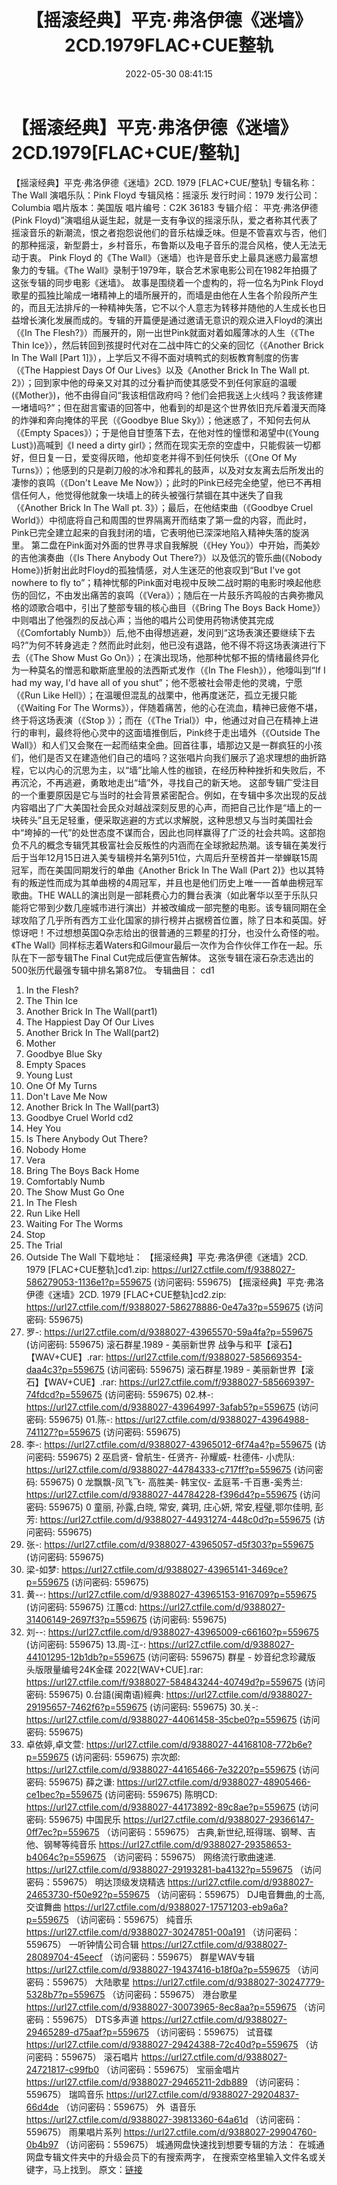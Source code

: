 ﻿---
title: 【摇滚经典】平克·弗洛伊德《迷墙》2CD.1979FLAC+CUE整轨
date: 2022-05-30 08:41:15
categories: 古典音乐、新世纪、纯音雅乐
tags: 纯音雅乐
---
# 【摇滚经典】平克·弗洛伊德《迷墙》2CD.1979[FLAC+CUE/整轨]

【摇滚经典】平克·弗洛伊德《迷墙》2CD. 1979
[FLAC+CUE/整轨]
专辑名称：The Wall
演唱乐队：Pink Floyd
专辑风格：摇滚乐
发行时间：1979
发行公司：Columbia
唱片版本：美国版
唱片编号：C2K 36183
专辑介绍：
平克·弗洛伊德(Pink
Floyd)”演唱组从诞生起，就是一支有争议的摇滚乐队，爱之者称其代表了摇滚音乐的新潮流，恨之者抱怨说他们的音乐枯燥乏味。但是不管喜欢与否，他们的那种摇滚，新型爵士，乡村音乐，布鲁斯以及电子音乐的混合风格，使人无法无动于衷。
Pink Floyd 的《The
Wall》（迷墙）也许是音乐史上最具迷惑力最富想象力的专辑。《The
Wall》录制于1979年，联合艺术家电影公司在1982年拍摄了这张专辑的同步电影《迷墙》。
故事是围绕着一个虚构的，将一位名为Pink
Floyd歌星的孤独比喻成一堵精神上的墙所展开的，而墙是由他在人生各个阶段所产生的，而且无法排斥的一种精神失落，它不以个人意志为转移并随他的人生成长也日益增长演化发展而成的。专辑的开篇便是通过邀请无意识的观众进入Floyd的演出（《In
The Flesh?》）而展开的，刚一出世Pink就面对着如履薄冰的人生（《The Thin
Ice》），然后转回到孩提时代对在二战中阵亡的父亲的回忆（《Another Brick In The Wall [Part
1]》），上学后又不得不面对填鸭式的刻板教育制度的伤害（《The Happiest Days Of Our
Lives》以及《Another Brick In The Wall pt.
2》）；回到家中他的母亲又对其的过分看护而使其感受不到任何家庭的温暖(《Mother》)，他不由得自问“我该相信政府吗？他们会把我送上火线吗？我该修建一堵墙吗?”；但在甜言蜜语的回答中，他看到的却是这个世界依旧充斥着漫天而降的炸弹和奔向掩体的平民（《Goodbye
Blue Sky》）；他迷惑了，不知何去何从（《Empty Spaces》）；于是他自甘堕落下去，在他对性的憧憬和渴望中(《Young
Lust》)高喊到《I need a dirty
girl》；然而在现实无奈的空虚中，只能假装一切都好，但日复一日，爱变得灰暗，他却变老并得不到任何快乐（《One Of My
Turns》）；他感到的只是剃刀般的冰冷和葬礼的鼓声，以及对女友离去后所发出的凄惨的哀鸣（《Don't Leave Me
Now》）；此时的Pink已经完全绝望，他已不再相信任何人，他觉得他就象一块墙上的砖头被强行禁锢在其中迷失了自我（《Another
Brick In The Wall pt. 3》）；最后，在他结束曲（《Goodbye Cruel
World》）中彻底将自己和周围的世界隔离开而结束了第一盘的内容，而此时，Pink已完全建立起来的自我封闭的墙，它表明他已深深地陷入精神失落的旋涡里。
第二盘在Pink面对外面的世界寻求自我解脱（《Hey
You》）中开始，而美妙的吉他演奏曲（《Is There Anybody Out There?》）以及低沉的管乐曲(《Nobody
Home》)折射出此时Floyd的孤独情感，对人生迷茫的他哀叹到“But I've got nowhere to fly
to”；精神忧郁的Pink面对电视中反映二战时期的电影时唤起他悲伤的回忆，不由发出痛苦的哀鸣（《Vera》）；随后在一片鼓乐齐鸣般的古典弥撒风格的颂歌合唱中，引出了整部专辑的核心曲目（《Bring
The Boys Back Home》）中则唱出了他强烈的反战心声；当他的唱片公司使用药物诱使其完成（《Comfortably
Numb》）后,他不由得想逃避，发问到“这场表演还要继续下去吗?”为何不转身逃走？然而此时此刻，他已没有退路，他不得不将这场表演进行下去（《The
Show Must Go On》）；在演出现场，他那种忧郁不振的情绪最终异化为一种莫名的憎恶和歇斯底里般的法西斯式发作（《In The
Flesh》），他嚎叫到“If I had my way, I'd have all of you
shut”；他不愿被社会带走他的灵魂，宁愿（《Run Like
Hell》）；在温暖但混乱的战栗中，他再度迷茫，孤立无援只能（《Waiting For The
Worms》），伴随着痛苦，他的心在流血，精神已疲倦不堪，终于将这场表演（《Stop 》）；而在（《The
Trial》）中，他通过对自己在精神上进行的审判，最终将他心灵中的这面墙推倒后，Pink终于走出墙外（《Outside The
Wall》）和人们又会聚在一起而结束全曲。回首往事，墙那边又是一群疯狂的小孩们，他们是否又在建造他们自己的墙吗？这张唱片向我们展示了追求理想的曲折路程，它以内心的沉思为主，以“墙”比喻人性的枷锁，在经历种种挫折和失败后，不再沉沦，不再逃避，勇敢地走出“墙”外，寻找自己的新天地。
这部专辑广受注目的一个重要原因是它与当时的社会背景紧密配合。例如，在专辑中多次出现的反战内容唱出了广大美国社会民众对越战深刻反思的心声，而把自己比作是“墙上的一块砖头”且无足轻重，便采取逃避的方式以求解脱，这种思想又与当时美国社会中“垮掉的一代”的处世态度不谋而合，因此也同样赢得了广泛的社会共鸣。这部抱负不凡的概念专辑凭其极富社会反叛性的内涵而在全球掀起热潮。该专辑在美发行后于当年12月15日进入美专辑榜并名第列51位，六周后升至榜首并一举蝉联15周冠军，而在美国同期发行的单曲《Another
Brick In The Wall (Part
2)》也以其特有的叛逆性而成为其单曲榜的4周冠军，并且也是他们历史上唯一一首单曲榜冠军歌曲。THE
WALL的演出则是一部耗费心力的舞台表演（如此奢华以至于乐队只能将它带到少数几座城市进行演出）并被改编成一部完整的电影。该专辑同期在全球攻陷了几乎所有西方工业化国家的排行榜并占据榜首位置，除了日本和英国。好惊讶吧！不过想想英国Q杂志给出的很普通的三颗星的打分，也没什么奇怪的啦。《The
Wall》同样标志着Waters和Gilmour最后一次作为合作伙伴工作在一起。乐队在下一部专辑The Final
Cut完成后便宣告解体。
这张专辑在滚石杂志选出的500张历代最强专辑中排名第87位。
专辑曲目：
cd1
01. In the Flesh?
02. The Thin Ice
03. Another Brick In The
Wall(part1)
04. The Happiest Day Of Our
Lives
05. Another Brick In The
Wall(part2)
06. Mother
07. Goodbye Blue
Sky
08. Empty Spaces
09. Young Lust
10. One Of My
Turns
11. Don't Lave Me
Now
12. Another Brick In The
Wall(part3)
13. Goodbye Cruel
World
cd2
01. Hey You
02. Is There Anybody Out
There?
03. Nobody Home
04. Vera
05. Bring The Boys Back
Home
06. Comfortably
Numb
07. The Show Must Go
One
08. In The Flesh
09. Run Like Hell
10. Waiting For The
Worms
11. Stop
12. The Trial
13. Outside The
Wall
下载地址：
【摇滚经典】平克·弗洛伊德《迷墙》2CD. 1979 [FLAC+CUE整轨]cd1.zip: https://url27.ctfile.com/f/9388027-586279053-1136e1?p=559675
(访问密码: 559675)
【摇滚经典】平克·弗洛伊德《迷墙》2CD. 1979 [FLAC+CUE整轨]cd2.zip: https://url27.ctfile.com/f/9388027-586278886-0e47a3?p=559675
(访问密码: 559675)
21. 罗-: https://url27.ctfile.com/d/9388027-43965570-59a4fa?p=559675
(访问密码: 559675)
滚石群星.1989 - 美丽新世界 战争与和平【滚石】【WAV+CUE】.rar: https://url27.ctfile.com/f/9388027-585669354-daa4c3?p=559675
(访问密码: 559675)
滚石群星.1989 - 美丽新世界【滚石】【WAV+CUE】.rar: https://url27.ctfile.com/f/9388027-585669397-74fdcd?p=559675
(访问密码: 559675)
02.林-: https://url27.ctfile.com/d/9388027-43964997-3afab5?p=559675
(访问密码: 559675)
01.陈-:
https://url27.ctfile.com/d/9388027-43964988-741127?p=559675
(访问密码: 559675)
05. 李-: https://url27.ctfile.com/d/9388027-43965012-6f74a4?p=559675
(访问密码: 559675)
2 巫启贤- 曾航生- 任贤齐- 孙耀威- 杜德伟- 小虎队: https://url27.ctfile.com/d/9388027-44784333-c717ff?p=559675
(访问密码: 559675)
0 龙飘飘-凤飞飞- 高胜美- 韩宝仪- 孟庭苇-千百惠-奚秀兰: https://url27.ctfile.com/d/9388027-44784228-f396d4?p=559675
(访问密码: 559675)
0 童丽, 孙露,白晓, 常安, 龚玥, 庄心妍, 常安,程璧,鄂尔佳明, 彭芳: https://url27.ctfile.com/d/9388027-44931274-448c0d?p=559675
(访问密码: 559675)
03. 张-: https://url27.ctfile.com/d/9388027-43965057-d5f303?p=559675
(访问密码: 559675)
12. 梁-如梦: https://url27.ctfile.com/d/9388027-43965141-3469ce?p=559675
(访问密码: 559675)
15. 黄--: https://url27.ctfile.com/d/9388027-43965153-916709?p=559675
(访问密码: 559675)
江蕙cd: https://url27.ctfile.com/d/9388027-31406149-2697f3?p=559675
(访问密码: 559675)
04. 刘--: https://url27.ctfile.com/d/9388027-43965009-c66160?p=559675
(访问密码: 559675)
13.周-江-:
https://url27.ctfile.com/d/9388027-44101295-12b1db?p=559675
(访问密码: 559675)
群星 - 妙音纪念珍藏版 头版限量编号24K金碟 2022[WAV+CUE].rar:
https://url27.ctfile.com/f/9388027-584843244-40749d?p=559675
(访问密码: 559675)
0.台語(闽南语)經典: https://url27.ctfile.com/d/9388027-29195657-7462f6?p=559675
(访问密码: 559675)
30.关-: https://url27.ctfile.com/d/9388027-44061458-35cbe0?p=559675
(访问密码: 559675)
34. 卓依婷,卓文萱: https://url27.ctfile.com/d/9388027-44168108-772b6e?p=559675
(访问密码: 559675)
宗次郎: https://url27.ctfile.com/d/9388027-44165466-7e3220?p=559675
(访问密码: 559675)
薛之谦: https://url27.ctfile.com/d/9388027-48905466-ce1bec?p=559675
(访问密码: 559675)
陈明CD: https://url27.ctfile.com/d/9388027-44173892-89c8ae?p=559675
(访问密码: 559675)
中国民乐
https://url27.ctfile.com/d/9388027-29366147-0ff7ec?p=559675
（访问密码：559675）
古典,新世纪,班得瑞、钢琴、吉他、钢琴等纯音乐
https://url27.ctfile.com/d/9388027-29358653-b4064c?p=559675
（访问密码：559675）
网络流行歌曲速递.
https://url27.ctfile.com/d/9388027-29193281-ba4132?p=559675
（访问密码：559675）
明达顶级发烧精选
https://url27.ctfile.com/d/9388027-24653730-f50e92?p=559675
（访问密码：559675）
DJ电音舞曲,的士高, 交谊舞曲
https://url27.ctfile.com/d/9388027-17571203-eb9a6a?p=559675
（访问密码：559675）
纯音乐
https://url27.ctfile.com/d/9388027-30247851-00a191
（访问密码：559675）
一听钟情公司合辑
https://url27.ctfile.com/d/9388027-28089704-45eecf
（访问密码：559675）
群星WAV专辑
https://url27.ctfile.com/d/9388027-19437416-b18f0a?p=559675
（访问密码：559675）
大陆歌星
https://url27.ctfile.com/d/9388027-30247779-5328b7?p=559675
（访问密码：559675）
港台歌星
https://url27.ctfile.com/d/9388027-30073965-8ec8aa?p=559675
（访问密码：559675）
DTS多声道
https://url27.ctfile.com/d/9388027-29465289-d75aaf?p=559675
（访问密码：559675）
试音碟
https://url27.ctfile.com/d/9388027-29424388-72c40d?p=559675
（访问密码：559675）
滚石唱片
https://url27.ctfile.com/d/9388027-24721817-c99fb0
（访问密码：559675）
宝丽金唱片
https://url27.ctfile.com/d/9388027-29465211-2db889
（访问密码：559675）
瑞鸣音乐
https://url27.ctfile.com/d/9388027-29204837-66d4de
（访问密码：559675）
外  语音乐
https://url27.ctfile.com/d/9388027-39813360-64a61d
（访问密码：559675）
雨果唱片系列
https://url27.ctfile.com/d/9388027-29904760-0b4b97
（访问密码：559675）
城通网盘快速找到想要专辑的方法：
在城通网盘专辑文件夹中的升级会员下的有搜索两字，
在搜索空格里输入文件名或关键字，马上找到。
原文：[链接](https://blog.sina.com.cn/s/blog_1647c7e7601030xir.html)